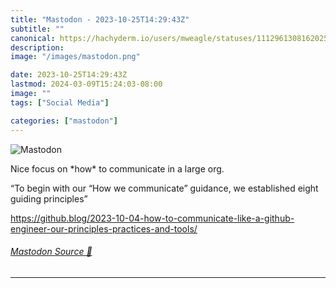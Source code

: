 ```yaml
---
title: "Mastodon - 2023-10-25T14:29:43Z"
subtitle: ""
canonical: https://hachyderm.io/users/mweagle/statuses/111296130816202578
description:
image: "/images/mastodon.png"

date: 2023-10-25T14:29:43Z
lastmod: 2024-03-09T15:24:03-08:00
image: ""
tags: ["Social Media"]

categories: ["mastodon"]
---
```

![Mastodon](/images/mastodon.png)

<p>Nice focus on *how* to communicate in a large org.  </p><p>“To begin with our “How we communicate” guidance, we established eight guiding principles”</p><p><a href="https://github.blog/2023-10-04-how-to-communicate-like-a-github-engineer-our-principles-practices-and-tools/" target="_blank" rel="nofollow noopener noreferrer" translate="no"><span class="invisible">https://</span><span class="ellipsis">github.blog/2023-10-04-how-to-</span><span class="invisible">communicate-like-a-github-engineer-our-principles-practices-and-tools/</span></a></p>


###### [Mastodon Source 🐘](https://hachyderm.io/@mweagle/111296130816202578)

___
